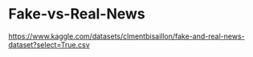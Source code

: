 # Fake-vs-Real-News

https://www.kaggle.com/datasets/clmentbisaillon/fake-and-real-news-dataset?select=True.csv
